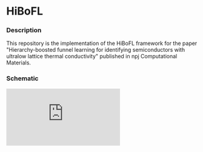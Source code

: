 # HiBoFL
### Description
This repository is the implementation of the HiBoFL framework for the paper "Hierarchy-boosted funnel learning for identifying semiconductors with ultralow lattice thermal conductivity" published in npj Computational Materials.

### Schematic
![image](https://github.com/mf-wu/HiBoFL/blob/main/figure/Fig1.pdf)
